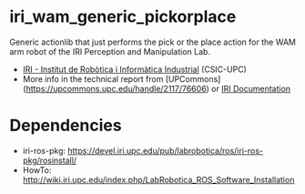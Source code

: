 iri_wam_generic_pickorplace
===========================

Generic actionlib that just performs the pick or the place action for the WAM arm robot of the IRI Perception and Manipulation Lab.

* [IRI - Institut de Robòtica i Informàtica Industrial](www.iri.upc.edu) (CSIC-UPC)
* More info in the technical report from [UPCommons] (https://upcommons.upc.edu/handle/2117/76606) 
or [IRI Documentation](http://www.iri.upc.edu/files/scidoc/1598-Rigid-and-deformable-pick-and-place-algorithms.pdf)



Dependencies
===========================
* iri-ros-pkg: https://devel.iri.upc.edu/pub/labrobotica/ros/iri-ros-pkg/rosinstall/
* HowTo: http://wiki.iri.upc.edu/index.php/LabRobotica_ROS_Software_Installation
